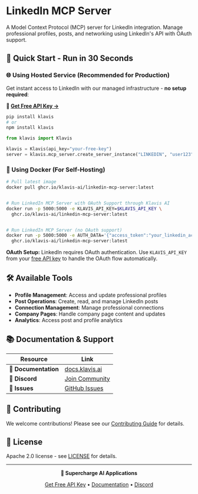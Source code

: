 # LinkedIn MCP Server

A Model Context Protocol (MCP) server for LinkedIn integration. Manage professional profiles, posts, and networking using LinkedIn's API with OAuth support.

## 🚀 Quick Start - Run in 30 Seconds

### 🌐 Using Hosted Service (Recommended for Production)

Get instant access to LinkedIn with our managed infrastructure - **no setup required**:

**🔗 [Get Free API Key →](https://www.klavis.ai/home/api-keys)**

```bash
pip install klavis
# or
npm install klavis
```

```python
from klavis import Klavis

klavis = Klavis(api_key="your-free-key")
server = klavis.mcp_server.create_server_instance("LINKEDIN", "user123")
```

### 🐳 Using Docker (For Self-Hosting)

```bash
# Pull latest image
docker pull ghcr.io/klavis-ai/linkedin-mcp-server:latest


# Run LinkedIn MCP Server with OAuth Support through Klavis AI
docker run -p 5000:5000 -e KLAVIS_API_KEY=$KLAVIS_API_KEY \
  ghcr.io/klavis-ai/linkedin-mcp-server:latest


# Run LinkedIn MCP Server (no OAuth support)
docker run -p 5000:5000 -e AUTH_DATA='{"access_token":"your_linkedin_access_token_here"}' \
  ghcr.io/klavis-ai/linkedin-mcp-server:latest
```

**OAuth Setup:** LinkedIn requires OAuth authentication. Use `KLAVIS_API_KEY` from your [free API key](https://www.klavis.ai/home/api-keys) to handle the OAuth flow automatically.

## 🛠️ Available Tools

- **Profile Management**: Access and update professional profiles
- **Post Operations**: Create, read, and manage LinkedIn posts
- **Connection Management**: Manage professional connections
- **Company Pages**: Handle company page content and updates
- **Analytics**: Access post and profile analytics

## 📚 Documentation & Support

| Resource | Link |
|----------|------|
| **📖 Documentation** | [docs.klavis.ai](https://docs.klavis.ai) |
| **💬 Discord** | [Join Community](https://discord.gg/p7TuTEcssn) |
| **🐛 Issues** | [GitHub Issues](https://github.com/klavis-ai/klavis/issues) |

## 🤝 Contributing

We welcome contributions! Please see our [Contributing Guide](../../CONTRIBUTING.md) for details.

## 📜 License

Apache 2.0 license - see [LICENSE](../../LICENSE) for details.

---

<div align="center">
  <p><strong>🚀 Supercharge AI Applications </strong></p>
  <p>
    <a href="https://www.klavis.ai">Get Free API Key</a> •
    <a href="https://docs.klavis.ai">Documentation</a> •
    <a href="https://discord.gg/p7TuTEcssn">Discord</a>
  </p>
</div>
